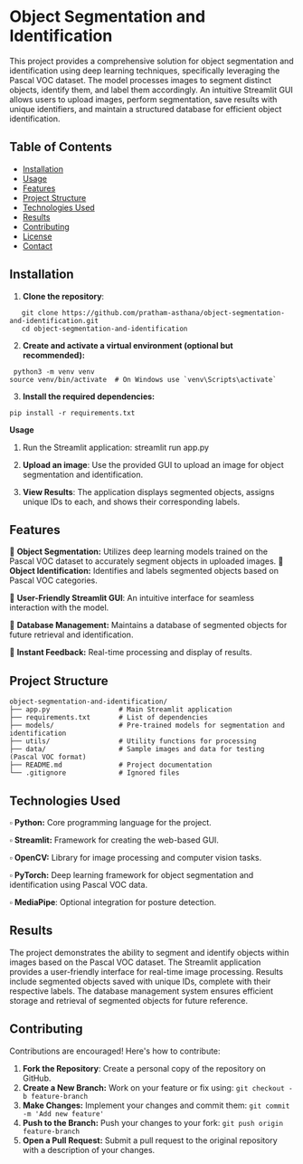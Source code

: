 #  Object Segmentation and Identification

This project provides a comprehensive solution for object segmentation and identification using deep learning techniques, specifically leveraging the Pascal VOC dataset. The model processes images to segment distinct objects, identify them, and label them accordingly. An intuitive Streamlit GUI allows users to upload images, perform segmentation, save results with unique identifiers, and maintain a structured database for efficient object identification.

## **Table of Contents**
- [Installation](#installation)
- [Usage](#usage)
- [Features](#features)
- [Project Structure](#project-structure)
- [Technologies Used](#technologies-used)
- [Results](#results)
- [Contributing](#contributing)
- [License](#license)
- [Contact](#contact)

## Installation
1. **Clone the repository**:
```
   git clone https://github.com/pratham-asthana/object-segmentation-and-identification.git
   cd object-segmentation-and-identification 
 ```  
2. **Create and activate a virtual environment (optional but recommended):**
```
 python3 -m venv venv
source venv/bin/activate  # On Windows use `venv\Scripts\activate`
```
3. **Install the required dependencies:**
```
pip install -r requirements.txt
```
**Usage**
1. Run the Streamlit application:
streamlit run app.py

2. **Upload an image**: Use the provided GUI to upload an image for object segmentation and identification.

3. **View Results**: The application displays segmented objects, assigns unique IDs to each, and shows their corresponding labels.

## **Features**
📍 **Object Segmentation:** Utilizes deep learning models trained on the Pascal VOC dataset to accurately segment objects in uploaded images.
📍 **Object Identification:** Identifies and labels segmented objects based on Pascal VOC categories.

📍 **User-Friendly Streamlit GUI**: An intuitive interface for seamless interaction with the model.

📍 **Database Management:** Maintains a database of segmented objects for future retrieval and identification.

📍 **Instant Feedback:** Real-time processing and display of results.

## **Project Structure**

```
object-segmentation-and-identification/
├── app.py                 # Main Streamlit application
├── requirements.txt       # List of dependencies
├── models/                # Pre-trained models for segmentation and identification
├── utils/                 # Utility functions for processing
├── data/                  # Sample images and data for testing (Pascal VOC format)
├── README.md              # Project documentation
└── .gitignore             # Ignored files 
```
## Technologies Used
     
▫️ **Python:** Core programming language for the project.

▫️ **Streamlit:** Framework for creating the web-based GUI.

▫️ **OpenCV:** Library for image processing and computer vision tasks.

▫️ **PyTorch:** Deep learning framework for object segmentation and identification using Pascal VOC data.

▫️ **MediaPipe**: Optional integration for posture detection.

## **Results**
The project demonstrates the ability to segment and identify objects within images based on the Pascal VOC dataset. The Streamlit application provides a user-friendly interface for real-time image processing. Results include segmented objects saved with unique IDs, complete with their respective labels. The database management system ensures efficient storage and retrieval of segmented objects for future reference.

## **Contributing**

Contributions are encouraged! Here's how to contribute:
1. **Fork the Repository**: Create a personal copy of the repository on GitHub.
2. **Create a New Branch:** Work on your feature or fix using: ``` git checkout -b feature-branch ```
3. **Make Changes:** Implement your changes and commit them: 
``` git commit -m 'Add new feature' ```
4. **Push to the Branch:** Push your changes to your fork: ``` git push origin feature-branch ```
5. **Open a Pull Request:** Submit a pull request to the original repository with a description of your changes.
